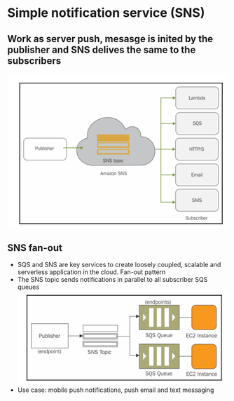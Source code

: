 # Simple notification service (SNS)
## Work as server push, mesasge is inited by the publisher and SNS delives the same to the subscribers 

![](./media/background_sns.png)



## SNS fan-out
- SQS and SNS are key services to create loosely coupled, scalable and serverless application in the cloud. Fan-out pattern
- The SNS topic sends notifications in parallel to all subscriber SQS queues
![](./media/fan_out_sns.png)
- Use case: mobile push notifications, push email and text messaging 